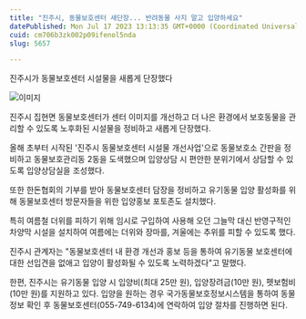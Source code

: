 ```yaml
---
title: "진주시, 동물보호센터 새단장... 반려동물 사지 말고 입양하세요"
datePublished: Mon Jul 17 2023 13:13:35 GMT+0000 (Coordinated Universal Time)
cuid: cm706b3zk002p09ifenol5nda
slug: 5657

---
```



진주시가 동물보호센터 시설물을 새롭게 단장했다

![이미지](https://cdn.hashnode.com/res/hashnode/image/upload/v1739259681051/0e734955-7cdf-4b96-a586-2f02530496f3.jpeg)

진주시 집현면 동물보호센터가 센터 이미지를 개선하고 더 나은 환경에서 보호동물을 관리할 수 있도록 노후화된 시설물을 정비하고 새롭게 단장했다.

올해 초부터 시작된 '진주시 동물보호센터 시설물 개선사업'으로 동물보호소 간판을 정비하고 동물보호관리동 2동을 도색했으며 입양상담 시 편안한 분위기에서 상담할 수 있도록 입양상담실을 조성했다.

또한 한돈협회의 기부를 받아 동물보호센터 담장을 정비하고 유기동물 입양 활성화를 위해 동물보호센터 방문자들을 위한 입양홍보 포토존도 설치했다.

특히 여름철 더위를 피하기 위해 임시로 구입하여 사용해 오던 그늘막 대신 반영구적인 차양막 시설을 설치하여 여름에는 더위와 장마를, 겨울에는 추위를 피할 수 있도록 했다.

진주시 관계자는 "동물보호센터 내 환경 개선과 홍보 등을 통하여 유기동물 보호센터에 대한 선입견을 없애고 입양이 활성화될 수 있도록 노력하겠다"고 말했다.

한편, 진주시는 유기동물 입양 시 입양비(최대 25만 원), 입양장려금(10만 원), 펫보험비(10만 원)를 지원하고 있다. 입양을 원하는 경우 국가동물보호정보시스템을 통하여 동물정보 확인 후 동물보호센터(055-749-6134)에 연락하여 입양 절차를 진행하면 된다.